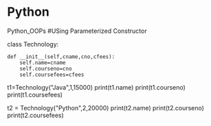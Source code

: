 # Python
Python_OOPs
#USing Parameterized Constructor

class Technology:
    
    def __init__(self,cname,cno,cfees):
        self.name=cname
        self.courseno=cno
        self.coursefees=cfees
        
t1=Technology("Java",1,15000)
print(t1.name)
print(t1.courseno)
print(t1.coursefees)

t2 = Technology("Python",2,20000)
print(t2.name)
print(t2.courseno)
print(t2.coursefees)         
    
